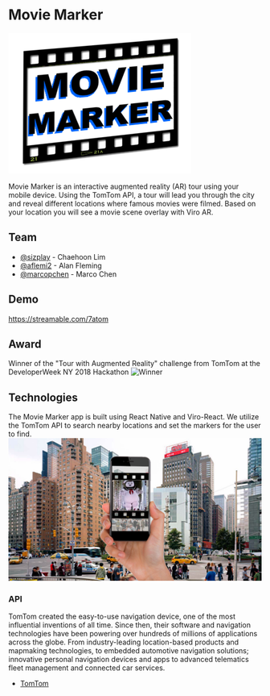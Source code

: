 # Movie Marker
![Logo](MovieMarkerLogo.png)

Movie Marker is an interactive augmented reality (AR) tour using your mobile device. Using the TomTom API, a tour will lead you through the city and reveal different locations where famous movies were filmed. Based on your location you will see a movie scene overlay with Viro AR. 

## Team

- [@sizplay](https://github.com/sizplay) - Chaehoon Lim
- [@aflemi2](http://www.github.com/aflemi2) - Alan Fleming
- [@marcopchen](http://www.github.com/marcopchen) - Marco Chen

## Demo
https://streamable.com/7atom

## Award
Winner of the "Tour with Augmented Reality" challenge from TomTom at the DeveloperWeek NY 2018 Hackathon
![Winner](https://i.imgur.com/QO8wyp0.jpg "Winner")

## Technologies

The Movie Marker app is built using React Native and Viro-React. We utilize the TomTom API to search nearby locations and set the markers for the user to find.
![Screenshot](screenshot.jpg)

### API

TomTom created the easy-to-use navigation device, one of the most influential inventions of all time. Since then, their software and navigation technologies have been powering over hundreds of millions of applications across the globe. From industry-leading location-based products and mapmaking technologies, to embedded automotive navigation solutions; innovative personal navigation devices and apps to advanced telematics fleet management and connected car services.
- [TomTom](https://developer.tomtom.com/)
